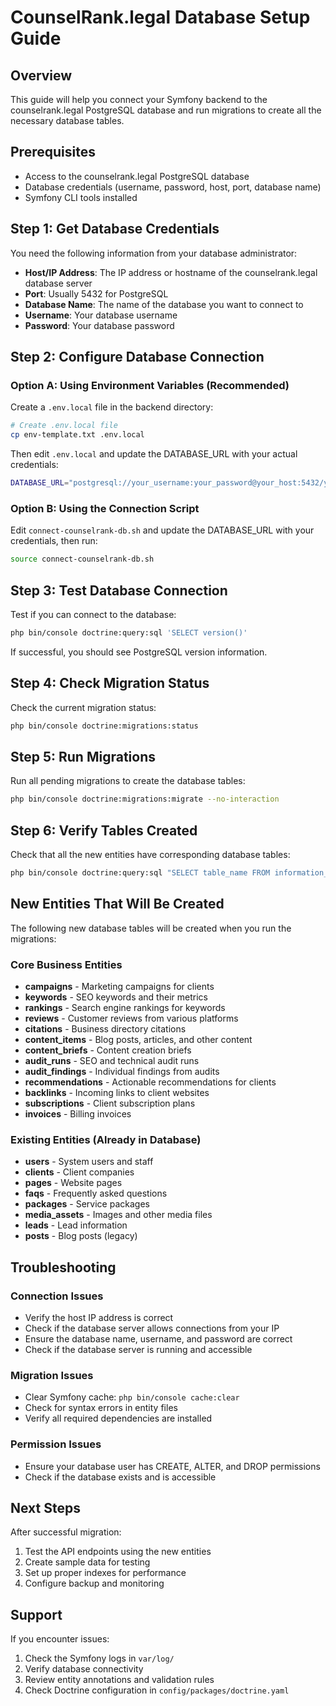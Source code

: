 # CounselRank.legal Database Setup Guide

## Overview
This guide will help you connect your Symfony backend to the counselrank.legal PostgreSQL database and run migrations to create all the necessary database tables.

## Prerequisites
- Access to the counselrank.legal PostgreSQL database
- Database credentials (username, password, host, port, database name)
- Symfony CLI tools installed

## Step 1: Get Database Credentials
You need the following information from your database administrator:
- **Host/IP Address**: The IP address or hostname of the counselrank.legal database server
- **Port**: Usually 5432 for PostgreSQL
- **Database Name**: The name of the database you want to connect to
- **Username**: Your database username
- **Password**: Your database password

## Step 2: Configure Database Connection

### Option A: Using Environment Variables (Recommended)
Create a `.env.local` file in the backend directory:

```bash
# Create .env.local file
cp env-template.txt .env.local
```

Then edit `.env.local` and update the DATABASE_URL with your actual credentials:

```bash
DATABASE_URL="postgresql://your_username:your_password@your_host:5432/your_database?serverVersion=16&charset=utf8"
```

### Option B: Using the Connection Script
Edit `connect-counselrank-db.sh` and update the DATABASE_URL with your credentials, then run:

```bash
source connect-counselrank-db.sh
```

## Step 3: Test Database Connection
Test if you can connect to the database:

```bash
php bin/console doctrine:query:sql 'SELECT version()'
```

If successful, you should see PostgreSQL version information.

## Step 4: Check Migration Status
Check the current migration status:

```bash
php bin/console doctrine:migrations:status
```

## Step 5: Run Migrations
Run all pending migrations to create the database tables:

```bash
php bin/console doctrine:migrations:migrate --no-interaction
```

## Step 6: Verify Tables Created
Check that all the new entities have corresponding database tables:

```bash
php bin/console doctrine:query:sql "SELECT table_name FROM information_schema.tables WHERE table_schema = 'public' ORDER BY table_name;"
```

## New Entities That Will Be Created
The following new database tables will be created when you run the migrations:

### Core Business Entities
- **campaigns** - Marketing campaigns for clients
- **keywords** - SEO keywords and their metrics
- **rankings** - Search engine rankings for keywords
- **reviews** - Customer reviews from various platforms
- **citations** - Business directory citations
- **content_items** - Blog posts, articles, and other content
- **content_briefs** - Content creation briefs
- **audit_runs** - SEO and technical audit runs
- **audit_findings** - Individual findings from audits
- **recommendations** - Actionable recommendations for clients
- **backlinks** - Incoming links to client websites
- **subscriptions** - Client subscription plans
- **invoices** - Billing invoices

### Existing Entities (Already in Database)
- **users** - System users and staff
- **clients** - Client companies
- **pages** - Website pages
- **faqs** - Frequently asked questions
- **packages** - Service packages
- **media_assets** - Images and other media files
- **leads** - Lead information
- **posts** - Blog posts (legacy)

## Troubleshooting

### Connection Issues
- Verify the host IP address is correct
- Check if the database server allows connections from your IP
- Ensure the database name, username, and password are correct
- Check if the database server is running and accessible

### Migration Issues
- Clear Symfony cache: `php bin/console cache:clear`
- Check for syntax errors in entity files
- Verify all required dependencies are installed

### Permission Issues
- Ensure your database user has CREATE, ALTER, and DROP permissions
- Check if the database exists and is accessible

## Next Steps
After successful migration:
1. Test the API endpoints using the new entities
2. Create sample data for testing
3. Set up proper indexes for performance
4. Configure backup and monitoring

## Support
If you encounter issues:
1. Check the Symfony logs in `var/log/`
2. Verify database connectivity
3. Review entity annotations and validation rules
4. Check Doctrine configuration in `config/packages/doctrine.yaml`
